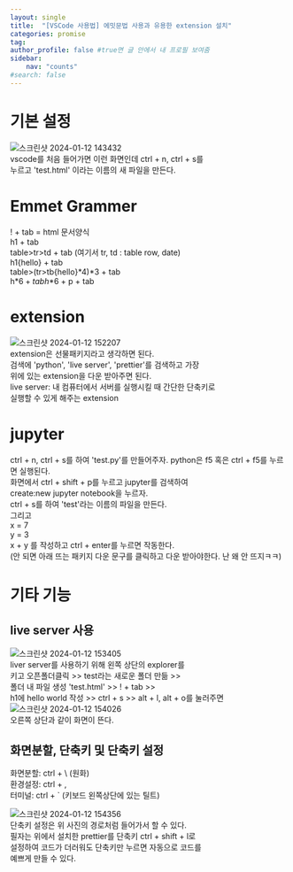 ```yaml
---
layout: single
title:  "[VSCode 사용법] 에밋문법 사용과 유용한 extension 설치"
categories: promise
tag: 
author_profile: false #true면 글 안에서 내 프로필 보여줌
sidebar:
    nav: "counts"
#search: false
---
```


# 기본 설정
![스크린샷 2024-01-12 143432](https://github.com/jwjungwoo/jwjungwoo.github.io/assets/140131247/000e6eef-65ad-44c5-a416-736522a6d47e)   
vscode를 처음 들어가면 이런 화면인데 ctrl + n, ctrl + s를   
누르고 'test.html' 이라는 이름의 새 파일을 만든다.   

# Emmet Grammer
! + tab = html 문서양식   
h1 + tab   
table>tr>td + tab (여기서 tr, td : table row, date)   
h1{hello} + tab   
table>(tr>tb{hello}*4)*3 + tab   
h$*6 + tab   
h$*6 + p + tab   

# extension
![스크린샷 2024-01-12 152207](https://github.com/jwjungwoo/jwjungwoo.github.io/assets/140131247/99eb4fc4-a2e8-4990-89a8-b90dd7455534)   
extension은 선물패키지라고 생각하면 된다.   
검색에 'python', 'live server', 'prettier'를 검색하고 가장   
위에 있는 extension을 다운 받아주면 된다.   
live server: 내 컴퓨터에서 서버를 실행시킬 때 간단한 단축키로   
실행할 수 있게 해주는 extension   

# jupyter
ctrl + n, ctrl + s를 하여 'test.py'를 만들어주자. python은 f5 혹은 ctrl + f5를 누르면 실행된다.   
화면에서 ctrl + shift + p를 누르고 jupyter를 검색하여   
create:new jupyter notebook을 누르자.   
ctrl + s를 하여 'test'라는 이름의 파일을 만든다.   
그리고   
x = 7   
y = 3   
x + y 를 작성하고 ctrl + enter를 누르면 작동한다.   
(안 되면 아래 뜨는 패키지 다운 문구를 클릭하고 다운 받아야한다. 난 왜 안 뜨지ㅋㅋ)   

# 기타 기능

## live server 사용
![스크린샷 2024-01-12 153405](https://github.com/jwjungwoo/jwjungwoo.github.io/assets/140131247/2d6a3874-7bf7-40da-b7cd-73a7473cbf8b)   
liver server를 사용하기 위해 왼쪽 상단의 explorer를   
키고 오픈폴더클릭 >> test라는 새로운 폴더 만듦 >>   
폴더 내 파일 생성 'test.html' >> ! + tab >>   
h1에 hello world 작성 >> ctrl + s >> alt + l, alt + o를
눌러주면   
![스크린샷 2024-01-12 154026](https://github.com/jwjungwoo/jwjungwoo.github.io/assets/140131247/58c73c8c-14ec-4a02-bfe4-68c3ba888296)   
오른쪽 상단과 같이 화면이 뜬다.   

## 화면분할, 단축키 및 단축키 설정

화면분할: ctrl + \ (원화)   
환경설정: ctrl + ,   
터미널: ctrl + ` (키보드 왼쪽상단에 있는 틸트)   
   
![스크린샷 2024-01-12 154356](https://github.com/jwjungwoo/jwjungwoo.github.io/assets/140131247/359a89c4-d697-432f-b1e1-ed0db2ae8bd0)   
단축키 설정은 위 사진의 경로처럼 들어가서 할 수 있다.   
필자는 위에서 설치한 prettier를 단축키 ctrl + shift + l로   
설정하여 코드가 더러워도 단축키만 누르면 자동으로 코드를   
예쁘게 만들 수 있다.   










